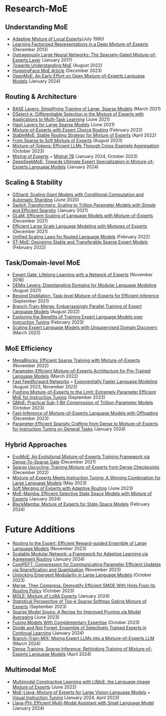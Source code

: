 # Research-MoE

## Understanding MoE
- [Adaptive Mixture of Local Experts](https://www.cs.toronto.edu/~hinton/absps/jjnh91.pdf)(July 1990)
- [Learning Factorized Representations in a Deep Mixture-of-Experts](https://arxiv.org/abs/1312.4314) (December 2013)
- [Outrageously Large Neural Networks: The Sparsely-Gated Mixture-of-Experts Layer](https://arxiv.org/abs/1701.06538) (January 2017)
- [Towards Understanding MoE](https://arxiv.org/abs/2208.02813) (August 2022)
- [HuggingFace MoE Article](https://huggingface.co/blog/moe) (December 2023)
- [OpenMoE: An Early Effort on Open Mixture-of-Experts Language Models](https://arxiv.org/abs/2402.01739) (January 2024)

## Routing & Architecture
- [BASE Layers: Simplifying Training of Large, Sparse Models](https://arxiv.org/abs/2103.16716) (March 2021)
- [DSelect-k: Differentiable Selection in the Mixture of Experts with Applications to Multi-Task Learning](https://arxiv.org/abs/2106.03760) (June 2021)
- [Hash Layers for Large Sparse Models](https://arxiv.org/abs/2106.04426) (June 2021)
- [Mixture-of-Experts with Expert Choice Routing](https://arxiv.org/abs/2202.09368) (February 2022)
- [StableMoE: Stable Routing Strategy for Mixture of Experts](https://arxiv.org/abs/2204.08396) (April 2022)
- [From Sparse to Soft Mixture of Experts](https://arxiv.org/abs/2308.00951) (August 2023)
- [Mixture-of-Tokens: Efficient LLMs Through Cross-Example Aggregation](https://arxiv.org/abs/2310.15961) (October 2023)
- [Mixtral of Experts](https://arxiv.org/abs/2401.04088) + [Mistral 7B](https://arxiv.org/abs/2310.06825) (January 2024, October 2023)
- [DeepSeekMoE: Towards Ultimate Expert Specialization in Mixture-of-Experts Language Models](https://arxiv.org/abs/2401.06066) (January 2024)

## Scaling & Stability
- [GShard: Scaling Giant Models with Conditional Computation and Automatic Sharding](https://arxiv.org/abs/2006.16668) (June 2020)
- [Switch Transformers: Scaling to Trillion Parameter Models with Simple and Efficient Sparsity](https://arxiv.org/abs/2101.03961) (January 2021)
- [GLaM: Efficient Scaling of Language Models with Mixture-of-Experts](https://arxiv.org/abs/2112.06905) (December 2021)
- [Efficient Large Scale Language Modeling with Mixtures of Experts](https://arxiv.org/abs/2112.10684) (December 2021)
- [Unified Scaling Laws for Routed Language Models](https://arxiv.org/abs/2202.01169) (February 2022)
- [ST-MoE: Designing Stable and Transferable Sparse Expert Models](https://arxiv.org/abs/2202.08906) (February 2022)

## Task/Domain-level MoE
- [Expert Gate: Lifelong Learning with a Network of Experts](https://arxiv.org/abs/1611.06194) (November 2016)
- [DEMix Layers: Disentangling Domains for Modular Language Modeling](https://arxiv.org/abs/2108.05036) (August 2021)
- [Beyond Distillation: Task-level Mixture-of-Experts for Efficient Inference](https://arxiv.org/abs/2110.03742) (September 2021)
- [Branch-Train-Merge: Embarrassingly Parallel Training of Expert Language Models](https://arxiv.org/abs/2208.03306) (August 2022)
- [Exploring the Benefits of Training Expert Language Models over Instruction Tuning](https://arxiv.org/abs/2302.03202) (February 2023)
- [Scaling Expert Language Models with Unsupervised Domain Discovery](https://arxiv.org/abs/2303.14177) (March 2023)

## MoE Efficiency
- [MegaBlocks: Efficient Sparse Training with Mixture-of-Experts](https://arxiv.org/abs/2211.15841) (November 2022)
- [Parameter-Efficient Mixture-of-Experts Architecture for Pre-Trained Language Models](https://arxiv.org/abs/2203.01104) (March 2022)
- [Fast Feedforward Networks](https://arxiv.org/abs/2308.14711) + [Exponentially Faster Language Modeling](https://arxiv.org/abs/2311.10770) (August 2023, November 2023)
- [Pushing Mixture-of-Experts to the Limit: Extremely Parameter Efficient MoE for Instruction Tuning](https://arxiv.org/abs/2309.05444) (September 2023)
- [QMoE: Practical Sub-1-Bit Compression of Trillion-Parameter Models](https://arxiv.org/abs/2310.16795) (October 2023)
- [Fast-Inference of Mixture-of-Experts Language Models with Offloading](https://arxiv.org/abs/2312.17238) (December 2023)
- [Parameter-Efficient Sparsity Crafting from Dense to Mixture-of-Experts for Instruction Tuning on General Tasks](https://arxiv.org/abs/2401.02731) (January 2024)

## Hybrid Approaches
- [EvoMoE: An Evolutional Mixture-of-Experts Training Framework via Dense-To-Sparse Gate](https://arxiv.org/abs/2112.14397) (December 2021)
- [Sparse Upcycling: Training Mixture-of-Experts from Dense Checkpoints](https://arxiv.org/abs/2212.05055) (December 2022)
- [Mixture-of-Experts Meets Instruction Tuning: A Winning Combination for Large Language Models](https://arxiv.org/abs/2305.14705) (May 2023)
- [Soft Merging of Experts with Adaptive Routing](https://arxiv.org/abs/2306.03745) (June 2023)
- [MoE-Mamba: Efficient Selective State Space Models with Mixture of Experts](https://arxiv.org/abs/2401.04081) (January 2024)
- [BlackMamba: Mixture of Experts for State-Space Models](https://arxiv.org/abs/2402.01771) (February 2024)




# Future Additions

- [Routing to the Expert: Efficient Reward-guided Ensemble of Large
Language Models](https://arxiv.org/abs/2311.08692) (November 2023)
- [Scalable Modular Network: a Framework for Adaptive Learning via Agreement Routing](https://openreview.net/forum?id=pEKJl5sflp) (January 2024)
- [ComPEFT: Compression for Communicating Parameter Efficient Updates via
Sparsification and Quantization](https://arxiv.org/abs/2311.13171) (November 2023)
- [Unlocking Emergent Modularity in Large Language Models](https://arxiv.org/abs/2310.10908) (October 2023)
- [Merge, Then Compress: Demystify Efficient SMOE With Hints From Its Routing Policy](https://arxiv.org/abs/2310.01334) (October 2023)
- [MOLE: Mixture of LoRA Experts](https://openreview.net/forum?id=uWvKBCYh4S) (January 2024)
- [Statistical Perspective of Top-k Sparse Softmax Gating Mixture of Experts](https://arxiv.org/abs/2309.13850) (September 2023)
- [Sparse Model Soups: A Recipe for Improved Pruning via Model Averaging](https://arxiv.org/abs/2306.16788) (June 2023)
- [Fusing Models With Complementary Expertise](https://arxiv.org/abs/2310.01542) (October 2023)
- [Divide and Not Forget: Ensemble of Selectively Trained Experts in Continual Learning](https://arxiv.org/abs/2401.10191) (January 2024)
- [Branch-Train-MiX: Mixing Expert LLMs into a Mixture-of-Experts LLM](https://arxiv.org/abs/2403.07816) (March 2024)
- [Dense Training, Sparse Inference: Rethinking Training of Mixture-of-Experts Language Models](https://arxiv.org/abs/2404.05567) (April 2024)

## Multimodal MoE
- [Multimodal Constractive Learning with LIMoE: the Language-Image Mixture of Experts](https://arxiv.org/abs/2206.02770) (June 2022)
- [MoE-Llava: Mixture of Experts for Large Vision-Language Models](https://arxiv.org/abs/2401.15947) + [Visual Instruction Tuning](https://arxiv.org/abs/2304.08485) (January 2024, April 2023)
- [Llava-Phi: Efficient Multi-Modal Assistant with Small Language Model](https://arxiv.org/abs/2401.02330) (January 2024)
